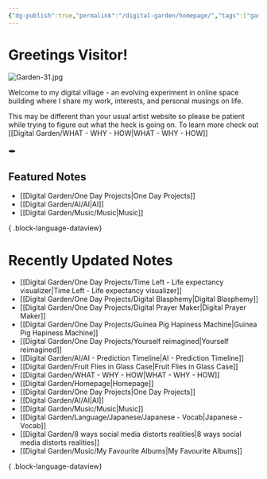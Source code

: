 ```yaml
---
{"dg-publish":true,"permalink":"/digital-garden/homepage/","tags":["gardenEntry"],"updated":"2023-12-14T00:11:50.000-07:00"}
---
```


# Greetings Visitor! 
![Garden-31.jpg](/img/user/Attachements/Garden-31.jpg)

Welcome to my digital village - an evolving experiment in online space building where I share my work, interests, and personal musings on life. 

This may be different than your usual artist website so please be patient while trying to figure out what the heck is going on.  To learn more check out [[Digital Garden/WHAT - WHY - HOW\|WHAT - WHY - HOW]]

🕳
## Featured Notes
- [[Digital Garden/One Day Projects\|One Day Projects]]
- [[Digital Garden/AI/AI\|AI]]
- [[Digital Garden/Music/Music\|Music]]

{ .block-language-dataview}
# Recently Updated Notes
- [[Digital Garden/One Day Projects/Time Left - Life expectancy visualizer\|Time Left - Life expectancy visualizer]]
- [[Digital Garden/One Day Projects/Digital Blasphemy\|Digital Blasphemy]]
- [[Digital Garden/One Day Projects/Digital Prayer Maker\|Digital Prayer Maker]]
- [[Digital Garden/One Day Projects/Guinea Pig Hapiness Machine\|Guinea Pig Hapiness Machine]]
- [[Digital Garden/One Day Projects/Yourself reimagined\|Yourself reimagined]]
- [[Digital Garden/AI/AI - Prediction Timeline\|AI - Prediction Timeline]]
- [[Digital Garden/Fruit Flies in Glass Case\|Fruit Flies in Glass Case]]
- [[Digital Garden/WHAT - WHY - HOW\|WHAT - WHY - HOW]]
- [[Digital Garden/Homepage\|Homepage]]
- [[Digital Garden/One Day Projects\|One Day Projects]]
- [[Digital Garden/AI/AI\|AI]]
- [[Digital Garden/Music/Music\|Music]]
- [[Digital Garden/Language/Japanese/Japanese - Vocab\|Japanese - Vocab]]
- [[Digital Garden/8 ways social media distorts realities\|8 ways social media distorts realities]]
- [[Digital Garden/Music/My Favourite Albums\|My Favourite Albums]]

{ .block-language-dataview}